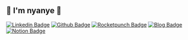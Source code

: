 ## 👋 I'm nyanye 👋

[![Linkedin Badge](https://img.shields.io/badge/-LinkedIn-blue?&logo=Linkedin&logoColor=white&link=https://www.linkedin.com/in/nyanye-/)](https://www.linkedin.com/in/nyanye-/) 
[![Github Badge](https://img.shields.io/badge/-Github-000?&logo=Github&logoColor=white&link=http://git-awards.com/users/nyanye)](http://git-awards.com/users/nyanye)
[![Rocketpunch Badge](https://img.shields.io/badge/-Rocketpunch-blue?&logoColor=white&link=https://www.rocketpunch.com/@nyanye)](https://www.rocketpunch.com/@nyanye) 
[![Blog Badge](https://img.shields.io/badge/-Blog-orange?&link=http://nyanye.com/)](https://nyanye.com/)
[![Notion Badge](https://img.shields.io/badge/-notion-363636)](https://www.notion.so/luckydaun/cc5142ccfd7a4eb3ae46625d18f6eb5c)
